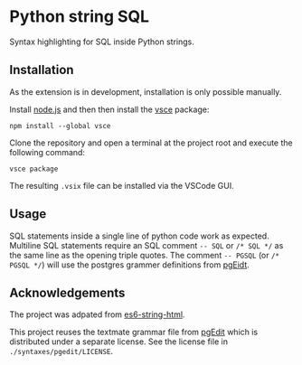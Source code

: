 # Python string SQL

Syntax highlighting for SQL inside Python strings.

## Installation

As the extension is in development, installation is only
possible manually.

Install [node.js](https://nodejs.org/) and then then install the
[vsce](https://www.npmjs.com/package/vsce) package:

```
npm install --global vsce
```

Clone the repository and open a terminal at the project root
and execute the following command:

```
vsce package
```

The resulting `.vsix` file can be installed via the VSCode GUI.

## Usage

SQL statements inside a single line of python code work as expected.
Multiline SQL statements require an SQL comment `-- SQL`
or `/* SQL */` as the same line as the opening triple quotes.
The comment `-- PGSQL` (or `/* PGSQL */`) will use
the postgres grammer definitions from [pgEidt](https://github.com/desoi/pgedit-textmate).


## Acknowledgements

The project was adpated from [es6-string-html](https://github.com/hanjingboo/es6-string-html).

This project reuses the textmate grammar file
from [pgEdit](https://pgedit.com/) which is distributed
under a separate license. See the license file in
`./syntaxes/pgedit/LICENSE`.
